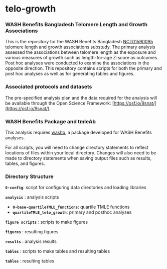 # telo-growth

### WASH Benefits Bangladesh Telomere Length and Growth Associations

This is the repository for the WASH Benefits Bangladesh [NCT01590095](#https://clinicaltrials.gov/ct2/show/NCT01590095) telomere length and growth associations substudy. The primary analysis assessed the associations between telomere length as the exposure and various measures of growth such as length-for-age Z-score as outcomes. Post hoc analyses were conducted to examine the associations in the opposite direction. This repository contains scripts for both the primary and post hoc analyses as well as for generating tables and figures.

### Associated protocols and datasets
The pre-specified analysis plan and the data required for the analysis will be available through the Open Science Framework: [https://osf.io/9snat/](https://osf.io/9snat/).

### WASH Benefits Package and tmleAb
This analysis requires [washb](https://github.com/ben-arnold/washb), a package developed for WASH Benefits analyses. 

For all scripts, you will need to change directory statements to reflect locations of files within your local directory. Changes will also need to be made to directory statements when saving output files such as results, tables, and figures.

### Directory Structure

**`0-config`**: script for configuring data directories and loading libraries

**`analysis`** : analysis scripts

* **`0-base-quartileTMLE_functions`**: quartile TMLE functions
* **`quartileTMLE_telo_growth`**: primary and posthoc analyses

**`figure scripts`** : scripts to make figures

**`figures`** : resulting figures

**`results`** : analysis results

**`tables`** : scripts to make tables and resulting tables

**`tables`** : resulting tables




